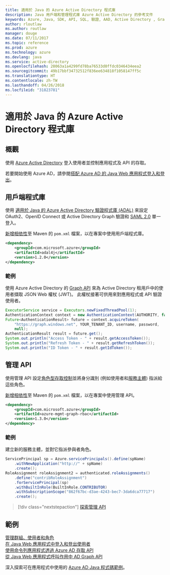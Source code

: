 ```yaml
---
title: 適用於 Java 的 Azure Active Directory 程式庫
description: Java 用戶端和管理程式庫 Azure Active Directory 的參考文件
keywords: Azure, Java, SDK, API, SQL, 驗證, AAD, Active Directory , Graph, OAuth 2.0
author: rloutlaw
ms.author: routlaw
manager: douge
ms.date: 07/11/2017
ms.topic: reference
ms.prod: azure
ms.technology: azure
ms.devlang: java
ms.service: active-directory
ms.openlocfilehash: 28063a1a4299fd78ba76533d0ffdc0346434eea2
ms.sourcegitcommit: 49b17bbf34732512f836ee634818f1058147ff5c
ms.translationtype: HT
ms.contentlocale: zh-TW
ms.lasthandoff: 04/26/2018
ms.locfileid: "31823781"
---
```

# <a name="azure-active-directory-libraries-for-java"></a>適用於 Java 的 Azure Active Directory 程式庫

## <a name="overview"></a>概觀

使用 [Azure Active Directory](/azure/active-directory/active-directory-whatis) 登入使用者並控制應用程式及 API 的存取。

若要開始使用 Azure AD，請參閱[搭配 Azure AD 的 Java Web 應用程式登入和登出](/azure/active-directory/develop/active-directory-devquickstarts-webapp-java)。

## <a name="client-library"></a>用戶端程式庫

使用 [適用於 Java 的 Azure Active Directory 驗證程式庫 (ADAL)](https://github.com/AzureAD/azure-activedirectory-library-for-java) 來設定 OAuth2、OpenID Connect 或 Active Directory Graph 驗證和 [SAML 2.0](https://docs.microsoft.com/azure/active-directory/develop/active-directory-saml-protocol-reference) 單一登入。

[新增相依性](https://maven.apache.org/guides/getting-started/index.html#How_do_I_use_external_dependencies)至 Maven 的 `pom.xml` 檔案，以在專案中使用用戶端程式庫。

```XML
<dependency>
    <groupId>com.microsoft.azure</groupId>
    <artifactId>adal4j</artifactId>
    <version>1.2.0</version>
</dependency>
```   

### <a name="example"></a>範例

使用 Azure Active Directory 的 [Graph API](https://docs.microsoft.com/azure/active-directory/develop/active-directory-graph-api) 來為 Active Directory 租用戶中的使用者擷取 JSON Web 權杖 (JWT)。 此權杖接著可供用來對應用程式或 API 驗證使用者。

```java
ExecutorService service = Executors.newFixedThreadPool(1);
AuthenticationContext context = new AuthenticationContext(AUTHORITY, false, service);
Future<AuthenticationResult> future = context.acquireToken(
    "https://graph.windows.net", YOUR_TENANT_ID, username, password,
    null);
AuthenticationResult result = future.get();
System.out.println("Access Token - " + result.getAccessToken());
System.out.println("Refresh Token - " + result.getRefreshToken());
System.out.println("ID Token - " + result.getIdToken());
```

## <a name="management-api"></a>管理 API

使用管理 API 設定[角色型存取控制](/azure/active-directory/role-based-access-control-what-is)並將身分識別 (例如使用者和[服務主體](https://docs.microsoft.com/azure/active-directory/develop/active-directory-application-objects)) 指派給這些角色。 

[新增相依性](https://maven.apache.org/guides/getting-started/index.html#How_do_I_use_external_dependencies)至 Maven 的 `pom.xml` 檔案，以在專案中使用管理 API。

```XML
<dependency>
    <groupId>com.microsoft.azure</groupId>
    <artifactId>azure-mgmt-graph-rbac</artifactId>
    <version>1.3.0</version>
</dependency>
```

### <a name="example"></a>範例 

建立新的服務主體，並對它指派參與者角色。

```java
ServicePrincipal sp = Azure.servicePrincipals().define(spName)
    .withNewApplication("http://" + spName)
    .create();
RoleAssignment roleAssignment2 = authenticated.roleAssignments()
    .define("contribRoleAssignment")
    .forServicePrincipal(sp)
    .withBuiltInRole(BuiltInRole.CONTRIBUTOR)
    .withSubscriptionScope("862f67bc-d3ae-4243-bec7-3da6dca77717")
    .create();
```

> [!div class="nextstepaction"]
> [探索管理 API](/java/api/overview/azure/activedirectory/management)


## <a name="samples"></a>範例

[管理群組、使用者和角色](https://github.com/Azure-Samples/aad-java-browse-graph-and-manage-roles)    
[在 Java Web 應用程式中登入和登出使用者](https://github.com/Azure-Samples/active-directory-java-webapp-openidconnect)    
[使用命令列應用程式透過 Azure AD 存取 API](https://github.com/Azure-Samples/active-directory-java-native-headless)   
[從 Java Web 應用程式呼叫作用中 AD Graph API](https://github.com/Azure-Samples/active-directory-java-graphapi-web/)  

深入探索可在應用程式中使用的 [Azure AD Java 程式碼範例](https://azure.microsoft.com/en-us/resources/samples/?term=active+directory&platform=java)。

